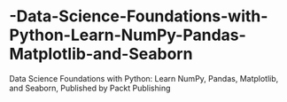 # -Data-Science-Foundations-with-Python-Learn-NumPy-Pandas-Matplotlib-and-Seaborn
 Data Science Foundations with Python: Learn NumPy, Pandas, Matplotlib, and Seaborn, Published by Packt Publishing
